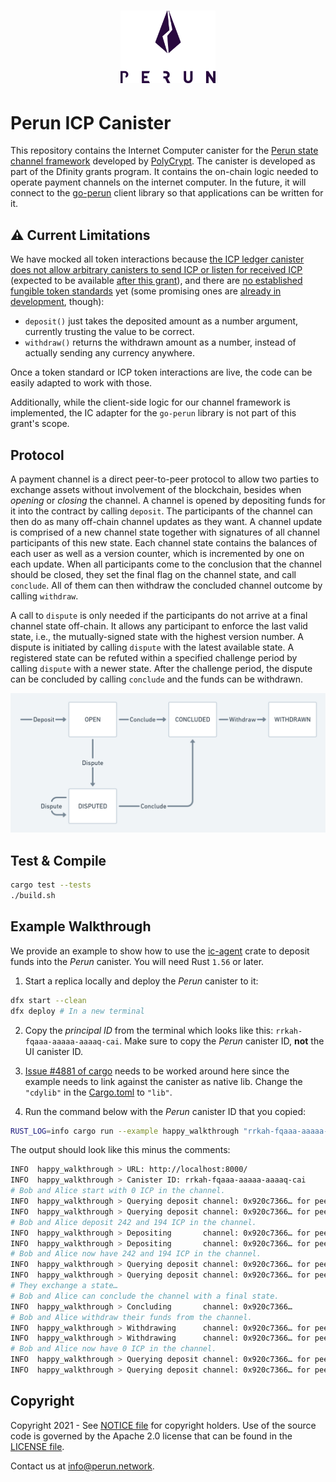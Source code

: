 <h1 align="center">
    <a href="https://perun.network/"><img src=".asset/go_perun.png" alt="Perun" width="30%"></a>
</h1>

# Perun ICP Canister

This repository contains the Internet Computer canister for the [Perun state channel framework](https://perun.network) developed by [PolyCrypt](https://polycry.pt).
The canister is developed as part of the Dfinity grants program.
It contains the on-chain logic needed to operate payment channels on the internet computer.
In the future, it will connect to the [go-perun](https://github.com/hyperledger-labs/go-perun) client library so that applications can be written for it.

## :warning: Current Limitations

We have mocked all token interactions because
[the ICP ledger canister does not allow arbitrary canisters to send ICP or listen for received ICP](https://forum.dfinity.org/t/integrating-with-the-internet-computer-ledger/2542) (expected to be available [after this grant](https://forum.dfinity.org/t/enable-canisters-to-hold-icp/6153/113)), and there are [no established fungible token standards](https://forum.dfinity.org/t/receiving-icp-in-canister/5329/6) yet (some promising ones are [already in development](https://forum.dfinity.org/t/thoughts-on-the-token-standard/4694/94), though):

* `deposit()` just takes the deposited amount as a number argument, currently trusting the value to be correct.
* `withdraw()` returns the withdrawn amount as a number, instead of actually sending any currency anywhere.

Once a token standard or ICP token interactions are live, the code can be easily
adapted to work with those.

Additionally, while the client-side logic for our channel framework is implemented, the IC adapter for the `go-perun` library is not part of this grant's scope.

## Protocol

A payment channel is a direct peer-to-peer protocol to allow two parties to exchange assets without involvement of the blockchain, besides when _opening_ or _closing_ the channel.
A channel is opened by depositing funds for it into the contract by calling `deposit`.
The participants of the channel can then do as many off-chain channel updates as they want.
A channel update is comprised of a new channel state together with signatures of
all channel participants of this new state.
Each channel state contains the balances of each user as well as a version
counter, which is incremented by one on each update.
When all participants come to the conclusion that the channel should be closed, they set the final flag on the channel state, and call `conclude`.
All of them can then withdraw the concluded channel outcome by calling `withdraw`.

A call to `dispute` is only needed if the participants do not arrive at a final channel state off-chain.
It allows any participant to enforce the last valid state, i.e., the mutually-signed state with the highest version number.
A dispute is initiated by calling `dispute` with the latest available state.
A registered state can be refuted within a specified challenge period by calling `dispute` with a newer state.
After the challenge period, the dispute can be concluded by calling `conclude` and the funds can be withdrawn.

![state diagram](.asset/protocol.png)

## Test & Compile

```sh
cargo test --tests
./build.sh
```

## Example Walkthrough

We provide an example to show how to use the [ic-agent] crate to deposit funds
into the *Perun* canister. You will need Rust `1.56` or later.

1. Start a replica locally and deploy the *Perun* canister to it:
```bash
dfx start --clean
dfx deploy # In a new terminal
```

2. Copy the *principal ID* from the terminal which looks like this: `rrkah-fqaaa-aaaaa-aaaaq-cai`.
Make sure to copy the *Perun* canister ID, **not** the UI canister ID.

3. [Issue #4881 of cargo] needs to be worked around here since the example
needs to link against the canister as native lib.
Change the `"cdylib"` in the [Cargo.toml] to `"lib"`.

4. Run the command below with the *Perun* canister ID that you copied:
```sh
RUST_LOG=info cargo run --example happy_walkthrough "rrkah-fqaaa-aaaaa-aaaaq-cai"
```
The output should look like this minus the comments:
```sh
INFO  happy_walkthrough > URL: http://localhost:8000/
INFO  happy_walkthrough > Canister ID: rrkah-fqaaa-aaaaa-aaaaq-cai
# Bob and Alice start with 0 ICP in the channel.
INFO  happy_walkthrough > Querying deposit channel: 0x920c7366… for peer IDx: 0, now: 0 ICP
INFO  happy_walkthrough > Querying deposit channel: 0x920c7366… for peer IDx: 1, now: 0 ICP
# Bob and Alice deposit 242 and 194 ICP in the channel.
INFO  happy_walkthrough > Depositing       channel: 0x920c7366… for peer IDx: 0, add: 242 ICP
INFO  happy_walkthrough > Depositing       channel: 0x920c7366… for peer IDx: 1, add: 194 ICP
# Bob and Alice now have 242 and 194 ICP in the channel.
INFO  happy_walkthrough > Querying deposit channel: 0x920c7366… for peer IDx: 0, now: 242 ICP
INFO  happy_walkthrough > Querying deposit channel: 0x920c7366… for peer IDx: 1, now: 194 ICP
# They exchange a state…
# Bob and Alice can conclude the channel with a final state.
INFO  happy_walkthrough > Concluding       channel: 0x920c7366…
# Bob and Alice withdraw their funds from the channel.
INFO  happy_walkthrough > Withdrawing      channel: 0x920c7366… for peer IDx: 0
INFO  happy_walkthrough > Withdrawing      channel: 0x920c7366… for peer IDx: 1
# Bob and Alice now have 0 ICP in the channel.
INFO  happy_walkthrough > Querying deposit channel: 0x920c7366… for peer IDx: 0, now: 0 ICP
INFO  happy_walkthrough > Querying deposit channel: 0x920c7366… for peer IDx: 1, now: 0 ICP
```

[ic-agent]: https://crates.io/crates/ic-agent
[Cargo.toml]: Cargo.toml
[Issue #4881 of cargo]: https://github.com/rust-lang/cargo/issues/4881

## Copyright

Copyright 2021 - See [NOTICE file](NOTICE) for copyright holders.
Use of the source code is governed by the Apache 2.0 license that can be found in the [LICENSE file](LICENSE).

Contact us at [info@perun.network](mailto:info@perun.network).
